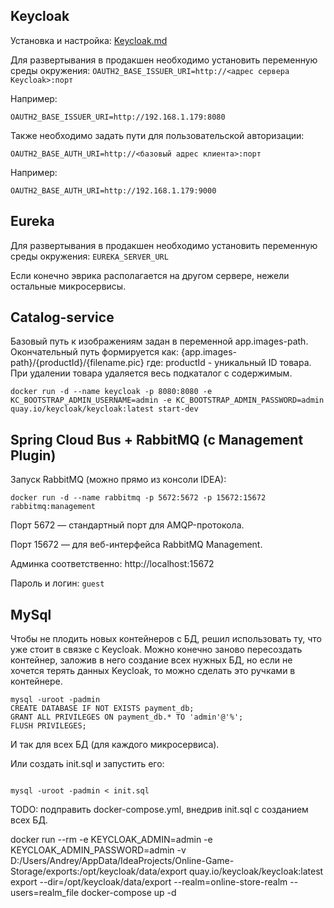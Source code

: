 ## Keycloak

Установка и настройка: [Keycloak.md](Keycloak.md)


Для развертывания в продакшен необходимо установить переменную среды окружения:
`OAUTH2_BASE_ISSUER_URI=http://<адрес сервера Keycloak>:порт`

Например:

`OAUTH2_BASE_ISSUER_URI=http://192.168.1.179:8080`

Также необходимо задать пути для пользовательской авторизации:

`OAUTH2_BASE_AUTH_URI=http://<базовый адрес клиента>:порт`

Например:

`OAUTH2_BASE_AUTH_URI=http://192.168.1.179:9000`


## Eureka

Для развертывания в продакшен необходимо установить переменную среды окружения:
`EUREKA_SERVER_URL`

Если конечно эврика располагается на другом сервере, нежели остальные микросервисы.


## Catalog-service
Базовый путь к изображениям задан в переменной app.images-path. Окончательный путь формируется как:
{app.images-path}/{productId}/{filename.pic}
где: productId - уникальный ID товара.
При удалении товара удаляется весь подкаталог с содержимым.



```shell
docker run -d --name keycloak -p 8080:8080 -e KC_BOOTSTRAP_ADMIN_USERNAME=admin -e KC_BOOTSTRAP_ADMIN_PASSWORD=admin quay.io/keycloak/keycloak:latest start-dev
```


## Spring Cloud Bus + RabbitMQ (с Management Plugin)

Запуск RabbitMQ (можно прямо из консоли IDEA):

```shell
docker run -d --name rabbitmq -p 5672:5672 -p 15672:15672 rabbitmq:management
```
Порт 5672 — стандартный порт для AMQP-протокола.

Порт 15672 — для веб-интерфейса RabbitMQ Management.

Админка соответственно: http://localhost:15672

Пароль и логин: `guest`


## MySql
Чтобы не плодить новых контейнеров с БД, решил использовать ту, что уже стоит
в связке с Keycloak. Можно конечно заново пересоздать контейнер, заложив в него
создание всех нужных БД, но если не хочется терять данных Keycloak, то можно
сделать это ручками в контейнере.

```shell
mysql -uroot -padmin
CREATE DATABASE IF NOT EXISTS payment_db;
GRANT ALL PRIVILEGES ON payment_db.* TO 'admin'@'%';
FLUSH PRIVILEGES;
```
И так для всех БД (для каждого микросервиса).

Или создать init.sql и запустить его:
```shell

mysql -uroot -padmin < init.sql
```

TODO: подправить docker-compose.yml, внедрив init.sql с созданием всех БД.


docker run --rm -e KEYCLOAK_ADMIN=admin -e KEYCLOAK_ADMIN_PASSWORD=admin -v D:/Users/Andrey/AppData/IdeaProjects/Online-Game-Storage/exports:/opt/keycloak/data/export quay.io/keycloak/keycloak:latest export --dir=/opt/keycloak/data/export --realm=online-store-realm --users=realm_file
docker-compose up -d
